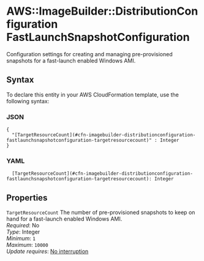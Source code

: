# AWS::ImageBuilder::DistributionConfiguration FastLaunchSnapshotConfiguration<a name="aws-properties-imagebuilder-distributionconfiguration-fastlaunchsnapshotconfiguration"></a>

Configuration settings for creating and managing pre\-provisioned snapshots for a fast\-launch enabled Windows AMI\.

## Syntax<a name="aws-properties-imagebuilder-distributionconfiguration-fastlaunchsnapshotconfiguration-syntax"></a>

To declare this entity in your AWS CloudFormation template, use the following syntax:

### JSON<a name="aws-properties-imagebuilder-distributionconfiguration-fastlaunchsnapshotconfiguration-syntax.json"></a>

```
{
  "[TargetResourceCount](#cfn-imagebuilder-distributionconfiguration-fastlaunchsnapshotconfiguration-targetresourcecount)" : Integer
}
```

### YAML<a name="aws-properties-imagebuilder-distributionconfiguration-fastlaunchsnapshotconfiguration-syntax.yaml"></a>

```
  [TargetResourceCount](#cfn-imagebuilder-distributionconfiguration-fastlaunchsnapshotconfiguration-targetresourcecount): Integer
```

## Properties<a name="aws-properties-imagebuilder-distributionconfiguration-fastlaunchsnapshotconfiguration-properties"></a>

`TargetResourceCount` <a name="cfn-imagebuilder-distributionconfiguration-fastlaunchsnapshotconfiguration-targetresourcecount"></a>
The number of pre\-provisioned snapshots to keep on hand for a fast\-launch enabled Windows AMI\.  
_Required_: No  
_Type_: Integer  
_Minimum_: `1`  
_Maximum_: `10000`  
_Update requires_: [No interruption](https://docs.aws.amazon.com/AWSCloudFormation/latest/UserGuide/using-cfn-updating-stacks-update-behaviors.html#update-no-interrupt)
